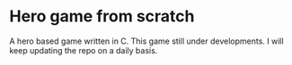 # Hero game from scratch

A hero based game written in C. This game still under developments. 
I will keep updating the repo on a daily basis.
